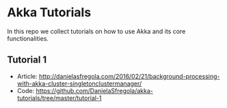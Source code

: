 # Akka Tutorials
In this repo we collect tutorials on how to use Akka and its core functionalities.

## Tutorial 1
- Article: http://danielasfregola.com/2016/02/21/background-processing-with-akka-cluster-singletonclustermanager/
- Code: https://github.com/DanielaSfregola/akka-tutorials/tree/master/tutorial-1
